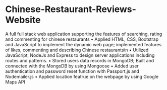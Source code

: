 # Chinese-Restaurant-Reviews-Website
A full full stack web application supporting the features of searching, rating and commenting for chinese restaurants
• Applied HTML, CSS, Bootstrap and JavaScript to implement the dynamic web page; implemented features of likes, commenting and describing Chinese restaurants\n
• Utilized JavaScript, NodeJs and Express to design server applications including routes and patterns.
• Stored users data records in MongoDB; Built and connected with the MongoDB by using Mongoose
• Added user authentication and password reset function with Passport.js and Nodemailer.js
• Applied location featrue on the webpage by using Google Maps API
